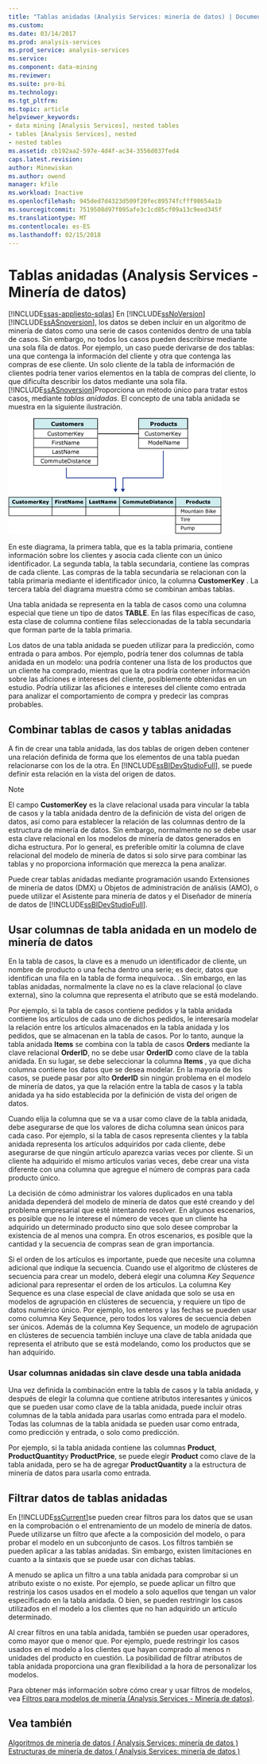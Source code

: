 ```yaml
---
title: "Tablas anidadas (Analysis Services: minería de datos) | Documentos de Microsoft"
ms.custom: 
ms.date: 03/14/2017
ms.prod: analysis-services
ms.prod_service: analysis-services
ms.service: 
ms.component: data-mining
ms.reviewer: 
ms.suite: pro-bi
ms.technology: 
ms.tgt_pltfrm: 
ms.topic: article
helpviewer_keywords:
- data mining [Analysis Services], nested tables
- tables [Analysis Services], nested
- nested tables
ms.assetid: cb192aa2-597e-4d4f-ac34-3556d037fed4
caps.latest.revision: 
author: Minewiskan
ms.author: owend
manager: kfile
ms.workload: Inactive
ms.openlocfilehash: 945ded7d4323d509f20fec89574fcfff98654a1b
ms.sourcegitcommit: 7519508d97f095afe3c1cd85cf09a13c9eed345f
ms.translationtype: MT
ms.contentlocale: es-ES
ms.lasthandoff: 02/15/2018
---
```

# <a name="nested-tables-analysis-services---data-mining"></a>Tablas anidadas (Analysis Services - Minería de datos)
[!INCLUDE[ssas-appliesto-sqlas](../../includes/ssas-appliesto-sqlas.md)]
En [!INCLUDE[ssNoVersion](../../includes/ssnoversion-md.md)] [!INCLUDE[ssASnoversion](../../includes/ssasnoversion-md.md)], los datos se deben incluir en un algoritmo de minería de datos como una serie de casos contenidos dentro de una tabla de casos. Sin embargo, no todos los casos pueden describirse mediante una sola fila de datos. Por ejemplo, un caso puede derivarse de dos tablas: una que contenga la información del cliente y otra que contenga las compras de ese cliente. Un solo cliente de la tabla de información de clientes podría tener varios elementos en la tabla de compras del cliente, lo que dificulta describir los datos mediante una sola fila. [!INCLUDE[ssASnoversion](../../includes/ssasnoversion-md.md)]Proporciona un método único para tratar estos casos, mediante *tablas anidadas*. El concepto de una tabla anidada se muestra en la siguiente ilustración.  
  
 ![Dos tablas se combinan mediante una tabla anidada](../../analysis-services/data-mining/media/nested-tables.gif "dos tablas se combinan mediante una tabla anidada")  
  
 En este diagrama, la primera tabla, que es la tabla primaria, contiene información sobre los clientes y asocia cada cliente con un único identificador. La segunda tabla, la tabla secundaria, contiene las compras de cada cliente. Las compras de la tabla secundaria se relacionan con la tabla primaria mediante el identificador único, la columna **CustomerKey** . La tercera tabla del diagrama muestra cómo se combinan ambas tablas.  
  
 Una tabla anidada se representa en la tabla de casos como una columna especial que tiene un tipo de datos **TABLE**. En las filas específicas de caso, esta clase de columna contiene filas seleccionadas de la tabla secundaria que forman parte de la tabla primaria.  
  
 Los datos de una tabla anidada se pueden utilizar para la predicción, como entrada o para ambos. Por ejemplo, podría tener dos columnas de tabla anidada en un modelo: una podría contener una lista de los productos que un cliente ha comprado, mientras que la otra podría contener información sobre las aficiones e intereses del cliente, posiblemente obtenidas en un estudio. Podría utilizar las aficiones e intereses del cliente como entrada para analizar el comportamiento de compra y predecir las compras probables.  
  
## <a name="joining-case-tables-and-nested-tables"></a>Combinar tablas de casos y tablas anidadas  
 A fin de crear una tabla anidada, las dos tablas de origen deben contener una relación definida de forma que los elementos de una tabla puedan relacionarse con los de la otra. En [!INCLUDE[ssBIDevStudioFull](../../includes/ssbidevstudiofull-md.md)], se puede definir esta relación en la vista del origen de datos.  
  
> [!NOTE]  
>  El campo **CustomerKey** es la clave relacional usada para vincular la tabla de casos y la tabla anidada dentro de la definición de vista del origen de datos, así como para establecer la relación de las columnas dentro de la estructura de minería de datos. Sin embargo, normalmente no se debe usar esta clave relacional en los modelos de minería de datos generados en dicha estructura. Por lo general, es preferible omitir la columna de clave relacional del modelo de minería de datos si solo sirve para combinar las tablas y no proporciona información que merezca la pena analizar.  
  
 Puede crear tablas anidadas mediante programación usando Extensiones de minería de datos (DMX) u Objetos de administración de análisis (AMO), o puede utilizar el Asistente para minería de datos y el Diseñador de minería de datos de [!INCLUDE[ssBIDevStudioFull](../../includes/ssbidevstudiofull-md.md)].  
  
## <a name="using-nested-table-columns-in-a-mining-model"></a>Usar columnas de tabla anidada en un modelo de minería de datos  
 En la tabla de casos, la clave es a menudo un identificador de cliente, un nombre de producto o una fecha dentro una serie; es decir, datos que identifican una fila en la tabla de forma inequívoca. . Sin embargo, en las tablas anidadas, normalmente la clave no es la clave relacional (o clave externa), sino la columna que representa el atributo que se está modelando.  
  
 Por ejemplo, si la tabla de casos contiene pedidos y la tabla anidada contiene los artículos de cada uno de dichos pedidos, le interesaría modelar la relación entre los artículos almacenados en la tabla anidada y los pedidos, que se almacenan en la tabla de casos. Por lo tanto, aunque la tabla anidada **Items** se combina con la tabla de casos **Orders** mediante la clave relacional **OrderID**, no se debe usar **OrderID** como clave de la tabla anidada. En su lugar, se debe seleccionar la columna **Items** , ya que dicha columna contiene los datos que se desea modelar. En la mayoría de los casos, se puede pasar por alto **OrderID** sin ningún problema en el modelo de minería de datos, ya que la relación entre la tabla de casos y la tabla anidada ya ha sido establecida por la definición de vista del origen de datos.  
  
 Cuando elija la columna que se va a usar como clave de la tabla anidada, debe asegurarse de que los valores de dicha columna sean únicos para cada caso. Por ejemplo, si la tabla de casos representa clientes y la tabla anidada representa los artículos adquiridos por cada cliente, debe asegurarse de que ningún artículo aparezca varias veces por cliente. Si un cliente ha adquirido el mismo artículos varias veces, debe crear una vista diferente con una columna que agregue el número de compras para cada producto único.  
  
 La decisión de cómo administrar los valores duplicados en una tabla anidada dependerá del modelo de minería de datos que esté creando y del problema empresarial que esté intentando resolver. En algunos escenarios, es posible que no le interese el número de veces que un cliente ha adquirido un determinado producto sino que solo desee comprobar la existencia de al menos una compra. En otros escenarios, es posible que la cantidad y la secuencia de compras sean de gran importancia.  
  
 Si el orden de los artículos es importante, puede que necesite una columna adicional que indique la secuencia. Cuando use el algoritmo de clústeres de secuencia para crear un modelo, deberá elegir una columna *Key Sequence* adicional para representar el orden de los artículos. La columna Key Sequence es una clase especial de clave anidada que solo se usa en modelos de agrupación en clústeres de secuencia, y requiere un tipo de datos numérico único. Por ejemplo, los enteros y las fechas se pueden usar como columna Key Sequence, pero todos los valores de secuencia deben ser únicos. Además de la columna Key Sequence, un modelo de agrupación en clústeres de secuencia también incluye una clave de tabla anidada que representa el atributo que se está modelando, como los productos que se han adquirido.  
  
### <a name="using-non-key-nested-columns-from-a-nested-table"></a>Usar columnas anidadas sin clave desde una tabla anidada  
 Una vez definida la combinación entre la tabla de casos y la tabla anidada, y después de elegir la columna que contiene atributos interesantes y únicos que se pueden usar como clave de la tabla anidada, puede incluir otras columnas de la tabla anidada para usarlas como entrada para el modelo. Todas las columnas de la tabla anidada se pueden usar como entrada, como predicción y entrada, o solo como predicción.  
  
 Por ejemplo, si la tabla anidada contiene las columnas **Product**, **ProductQuantity**y **ProductPrice**, se puede elegir **Product** como clave de la tabla anidada, pero se ha de agregar **ProductQuantity** a la estructura de minería de datos para usarla como entrada.  
  
## <a name="filtering-nested-table-data"></a>Filtrar datos de tablas anidadas  
 En [!INCLUDE[ssCurrent](../../includes/sscurrent-md.md)]se pueden crear filtros para los datos que se usan en la comprobación o el entrenamiento de un modelo de minería de datos. Puede utilizarse un filtro que afecte a la composición del modelo, o para probar el modelo en un subconjunto de casos. Los filtros también se pueden aplicar a las tablas anidadas. Sin embargo, existen limitaciones en cuanto a la sintaxis que se puede usar con dichas tablas.  
  
 A menudo se aplica un filtro a una tabla anidada para comprobar si un atributo existe o no existe. Por ejemplo, se puede aplicar un filtro que restrinja los casos usados en el modelo a solo aquellos que tengan un valor especificado en la tabla anidada. O bien, se pueden restringir los casos utilizados en el modelo a los clientes que no han adquirido un artículo determinado.  
  
 Al crear filtros en una tabla anidada, también se pueden usar operadores, como mayor que o menor que. Por ejemplo, puede restringir los casos usados en el modelo a los clientes que hayan comprado al menos n unidades del producto en cuestión. La posibilidad de filtrar atributos de tabla anidada proporciona una gran flexibilidad a la hora de personalizar los modelos.  
  
 Para obtener más información sobre cómo crear y usar filtros de modelos, vea [Filtros para modelos de minería &#40;Analysis Services - Minería de datos&#41;](../../analysis-services/data-mining/filters-for-mining-models-analysis-services-data-mining.md).  
  
## <a name="see-also"></a>Vea también  
 [Algoritmos de minería de datos &#40; Analysis Services: minería de datos &#41;](../../analysis-services/data-mining/data-mining-algorithms-analysis-services-data-mining.md)   
 [Estructuras de minería de datos &#40; Analysis Services: minería de datos &#41;](../../analysis-services/data-mining/mining-structures-analysis-services-data-mining.md)  
  
  
